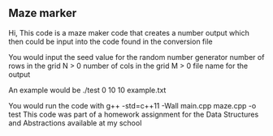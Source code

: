 ## Maze marker 
Hi, This code is a maze maker code that creates a number output which then could be input into the code found in the conversion file


You would input 
<seed>  the seed value for the random number generator
<N>     number of rows in the grid N > 0
<M>     number of cols in the grid M > 0
<fname> file name for the output

An example would be ./test 0 10 10 example.txt

You would run the code with g++ -std=c++11 -Wall main.cpp maze.cpp -o test
This code was part of a homework assignment for the Data Structures and Abstractions available at my school
